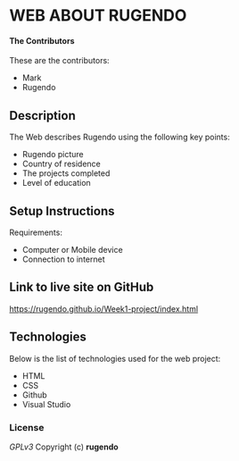 # WEB ABOUT RUGENDO
#### The Contributors
These are the contributors:
* Mark
* Rugendo
## Description
The Web describes Rugendo using the following key points: 
* Rugendo picture
* Country of residence
* The projects completed
* Level of education
## Setup Instructions
Requirements:
* Computer or Mobile device
* Connection to internet
## Link to live site on GitHub
https://rugendo.github.io/Week1-project/index.html

## Technologies
Below is the list of technologies used for the web project:
* HTML
* CSS
* Github
* Visual Studio
### License
*GPLv3*
Copyright (c) **rugendo**

